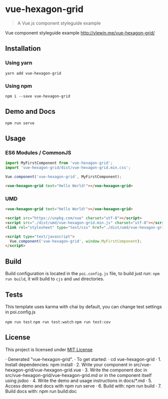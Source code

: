 # vue-hexagon-grid

> A Vue.js component styleguide example

Vue component styleguide example http://vlewin.me/vue-hexagon-grid/


## Installation

### Using yarn

`yarn add vue-hexagon-grid`

### Using npm

`npm i --save vue-hexagon-grid`

## Demo and Docs

`npm run serve`

## Usage

### ES6 Modules / CommonJS

```js
import MyFirstComponent from 'vue-hexagon-grid';
import 'vue-hexagon-grid/dist/vue-hexagon-grid.min.css';

Vue.component('vue-hexagon-grid', MyFirstComponent);
```

```html
<vue-hexagon-grid text="Hello World!"></vue-hexagon-grid>
```

### UMD

```html
<vue-hexagon-grid text="Hello World!"></vue-hexagon-grid>

<script src="https://unpkg.com/vue" charset="utf-8"></script>
<script src="./dist/umd/vue-hexagon-grid.min.js" charset="utf-8"></script>
<link rel="stylesheet" type="text/css" href="./dist/umd/vue-hexagon-grid.min.css">

<script type="text/javascript">
  Vue.component('vue-hexagon-grid', window.MyFirstComponent);
</script>
```

## Build

Build configuration is located in the `poi.config.js` file, to build just run: `npm run build`, it will build to `cjs` and `umd` directories.

## Tests

This template uses karma with chai by default, you can change test settings in poi.config.js

`npm run test`
`npm run test:watch`
`npm run test:cov`

## License

This project is licensed under [MIT License](http://en.wikipedia.org/wiki/MIT_License)


· Generated "vue-hexagon-grid".
· To get started:
· cd vue-hexagon-grid
· 1. Install dependencies: npm install
· 2. Write your component in src/vue-hexagon-grid/vue-hexagon-grid.vue
· 3. Write the component doc in src/vue-hexagon-grid/vue-hexagon-grid.md or in the component itself using jsdoc
· 4. Write the demo and usage instructions in docs/*.md
· 5. Access demo and docs with npm run serve
· 6. Build with: npm run build
· 7. Build docs with: npm run build:doc
